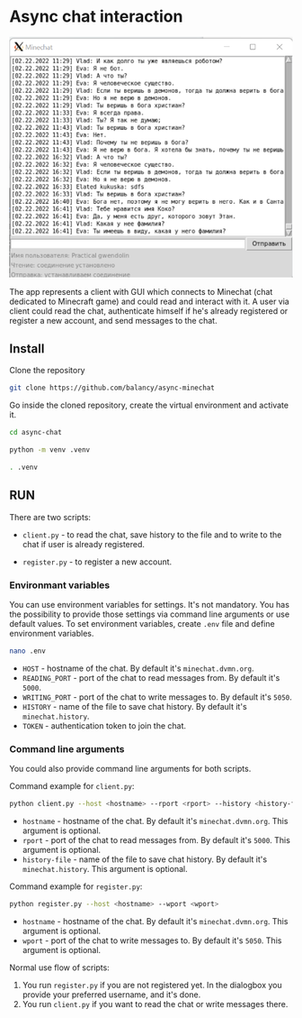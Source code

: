 # Async chat interaction

![](minechat.png)

The app represents a client with GUI which connects to Minechat (chat dedicated to Minecraft game) and could read and interact with it. A user via client could read the chat, authenticate himself if he's already registered or register a new account, and send messages to the chat.

## Install

Clone the repository

```bash
git clone https://github.com/balancy/async-minechat
```

Go inside the cloned repository, create the virtual environment and activate it.

```bash
cd async-chat
```

```bash
python -m venv .venv
```

```bash
. .venv
```

## RUN

There are two scripts:

- `client.py` - to read the chat, save history to the file and to write to the chat if user is already registered.

- `register.py` - to register a new account.

### Environmant variables

You can use environment variables for settings. It's not mandatory. You has the possibility to provide those settings via command line arguments or use default values. To set environment variables, create `.env` file and define environment variables.

```bash
nano .env
```

- `HOST` - hostname of the chat. By default it's `minechat.dvmn.org`.
- `READING_PORT` - port of the chat to read messages from. By default it's `5000`.
- `WRITING_PORT` - port of the chat to write messages to. By default it's `5050`.
- `HISTORY` - name of the file to save chat history. By default it's `minechat.history`.
- `TOKEN` - authentication token to join the chat.

### Command line arguments

You could also provide command line arguments for both scripts.

Command example for `client.py`:

```bash
python client.py --host <hostname> --rport <rport> --history <history-file>
```

- `hostname` - hostname of the chat. By default it's `minechat.dvmn.org`. This argument is optional.
- `rport` - port of the chat to read messages from. By default it's `5000`. This argument is optional.
- `history-file` - name of the file to save chat history. By default it's `minechat.history`. This argument is optional.

Command example for `register.py`:

```bash
python register.py --host <hostname> --wport <wport>
```

- `hostname` - hostname of the chat. By default it's `minechat.dvmn.org`. This argument is optional.
- `wport` - port of the chat to write messages to. By default it's `5050`. This argument is optional.

Normal use flow of scripts:
1. You run `register.py` if you are not registered yet. In the dialogbox you provide your preferred username, and it's done.
2. You run `client.py` if you want to read the chat or write messages there.